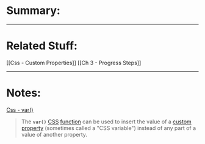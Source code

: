 # Summary:
---
# Related Stuff:
[[Css - Custom Properties]]
[[Ch 3 - Progress Steps]]

---
# Notes:
[Css - var()](https://developer.mozilla.org/en-US/docs/Web/CSS/var)
> The **`var()`** [CSS](https://developer.mozilla.org/en-US/docs/Web/CSS) [function](https://developer.mozilla.org/en-US/docs/Web/CSS/CSS_Functions) can be used to insert the value of a [custom property](https://developer.mozilla.org/en-US/docs/Web/CSS/--*) (sometimes called a "CSS variable") instead of any part of a value of another property.